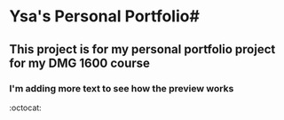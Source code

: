 # Ysa's Personal Portfolio#

## This project is for my personal portfolio project for my DMG 1600 course ##

### I'm adding more text to see how the preview works ###

:octocat: